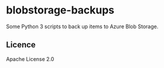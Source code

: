 blobstorage-backups
===================

Some Python 3 scripts to back up items to Azure Blob Storage.

## Licence

Apache License 2.0
